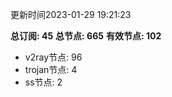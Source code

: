 更新时间2023-01-29 19:21:23

**总订阅: 45**
**总节点: 665**
**有效节点: 102**
- v2ray节点: 96
- trojan节点: 4
- ss节点: 2
